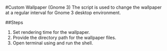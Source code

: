 #Custom Wallpaper (Gnome 3)
The script is used to change the wallpaper at a regular interval for Gnome 3 desktop environment.

##Steps
1. Set rendering time for the wallpaper.
2. Provide the directory path for the wallpaper files.
3. Open terminal using and run the shell.

